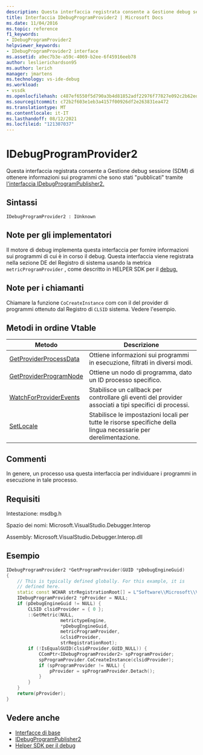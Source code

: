 ```yaml
---
description: Questa interfaccia registrata consente a Gestione debug sessione (SDM) di ottenere informazioni sui programmi pubblicati tramite l'interfaccia IDebugProgramPublisher2.
title: Interfaccia IDebugProgramProvider2 | Microsoft Docs
ms.date: 11/04/2016
ms.topic: reference
f1_keywords:
- IDebugProgramProvider2
helpviewer_keywords:
- IDebugProgramProvider2 interface
ms.assetid: a9ec7b3e-a59c-4069-b2ee-6f45916eeb78
author: leslierichardson95
ms.author: lerich
manager: jmartens
ms.technology: vs-ide-debug
ms.workload:
- vssdk
ms.openlocfilehash: c487ef6550f5d790a3b4d81852adf22976f77827e092c2b62ed9262f3d2e329c
ms.sourcegitcommit: c72b2f603e1eb3a4157f00926df2e263831ea472
ms.translationtype: MT
ms.contentlocale: it-IT
ms.lasthandoff: 08/12/2021
ms.locfileid: "121307037"
---
```

# <a name="idebugprogramprovider2"></a>IDebugProgramProvider2
Questa interfaccia registrata consente a Gestione debug sessione (SDM) di ottenere informazioni sui programmi che sono stati "pubblicati" tramite [l'interfaccia IDebugProgramPublisher2.](../../../extensibility/debugger/reference/idebugprogrampublisher2.md)

## <a name="syntax"></a>Sintassi

```
IDebugProgramProvider2 : IUnknown
```

## <a name="notes-for-implementers"></a>Note per gli implementatori
Il motore di debug implementa questa interfaccia per fornire informazioni sui programmi di cui è in corso il debug. Questa interfaccia viene registrata nella sezione DE del Registro di sistema usando la metrica `metricProgramProvider` , come descritto in HELPER SDK per il [debug.](../../../extensibility/debugger/reference/sdk-helpers-for-debugging.md)

## <a name="notes-for-callers"></a>Note per i chiamanti
Chiamare la funzione `CoCreateInstance` com con il del provider di programmi ottenuto dal Registro di `CLSID` sistema. Vedere l'esempio.

## <a name="methods-in-vtable-order"></a>Metodi in ordine Vtable

|Metodo|Descrizione|
|------------|-----------------|
|[GetProviderProcessData](../../../extensibility/debugger/reference/idebugprogramprovider2-getproviderprocessdata.md)|Ottiene informazioni sui programmi in esecuzione, filtrati in diversi modi.|
|[GetProviderProgramNode](../../../extensibility/debugger/reference/idebugprogramprovider2-getproviderprogramnode.md)|Ottiene un nodo di programma, dato un ID processo specifico.|
|[WatchForProviderEvents](../../../extensibility/debugger/reference/idebugprogramprovider2-watchforproviderevents.md)|Stabilisce un callback per controllare gli eventi del provider associati a tipi specifici di processi.|
|[SetLocale](../../../extensibility/debugger/reference/idebugprogramprovider2-setlocale.md)|Stabilisce le impostazioni locali per tutte le risorse specifiche della lingua necessarie per derelimentazione.|

## <a name="remarks"></a>Commenti
In genere, un processo usa questa interfaccia per individuare i programmi in esecuzione in tale processo.

## <a name="requirements"></a>Requisiti
Intestazione: msdbg.h

Spazio dei nomi: Microsoft.VisualStudio.Debugger.Interop

Assembly: Microsoft.VisualStudio.Debugger.Interop.dll

## <a name="example"></a>Esempio

```cpp
IDebugProgramProvider2 *GetProgramProvider(GUID *pDebugEngineGuid)
{
    // This is typically defined globally. For this example, it is
    // defined here.
    static const WCHAR strRegistrationRoot[] = L"Software\\Microsoft\\VisualStudio\\8.0Exp";
    IDebugProgramProvider2 *pProvider = NULL;
    if (pDebugEngineGuid != NULL) {
        CLSID clsidProvider = { 0 };
        ::GetMetric(NULL,
                    metrictypeEngine,
                    *pDebugEngineGuid,
                    metricProgramProvider,
                    &clsidProvider,
                    strRegistrationRoot);
        if (!IsEqualGUID(clsidProvider,GUID_NULL)) {
            CComPtr<IDebugProgramProvider2> spProgramProvider;
            spProgramProvider.CoCreateInstance(clsidProvider);
            if (spProgramProvider != NULL) {
                pProvider = spProgramProvider.Detach();
            }
        }
    }
    return(pProvider);
}
```

## <a name="see-also"></a>Vedere anche
- [Interfacce di base](../../../extensibility/debugger/reference/core-interfaces.md)
- [IDebugProgramPublisher2](../../../extensibility/debugger/reference/idebugprogrampublisher2.md)
- [Helper SDK per il debug](../../../extensibility/debugger/reference/sdk-helpers-for-debugging.md)
